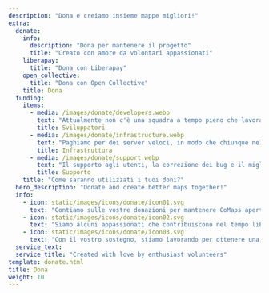 ```yaml
---
description: "Dona e creiamo insieme mappe migliori!"
extra:
  donate:
    info:
      description: "Dona per mantenere il progetto"
      title: "Creato con amore da volontari appassionati"
    liberapay:
      title: "Dona con Liberapay"
    open_collective:
      title: "Dona con Open Collective"
    title: Dona
  funding:
    items:
      - media: /images/donate/developers.webp
        text: "Attualmente non c'è una squadra a tempo pieno che lavora per sviluppare nuove funzionalità e migliorare il servizio. Per far progredire costantemente il prodotto, è necessario una squadra di base."
        title: Sviluppatori
      - media: /images/donate/infrastructure.webp
        text: "Paghiamo per dei server veloci, in modo che chiunque nel mondo possa scaricare gratuitamente gli aggiornamenti delle mappe senza ritardi. I trasferimenti di dati delle mappe sono centinaia di terabyte al mese, e la quantità è in continua crescita."
        title: Infrastruttura
      - media: /images/donate/support.webp
        text: "Il supporto agli utenti, la correzione dei bug e il miglioramento della stabilità dell'applicazione sono la nostra priorità assoluta. L'elenco delle richieste e delle segnalazioni di bug cresce ogni giorno e sono molte le richieste di assistenza a cui rispondere su App Store, Google Play e nelle e-mail di supporto."
        title: Supporto
    title: "Come saranno utilizzati i tuoi doni?"
  hero_description: "Donate and create better maps together!"
  info:
    - icon: static/images/icons/donate/icon01.svg
      text: "Contiamo sulle vostre donazioni per mantenere CoMaps aperta e gratuita"
    - icon: static/images/icons/donate/icon02.svg
      text: "Siamo alcuni appassionati che contribuiscono nel tempo libero. Amiamo quello che facciamo e amiamo i nostri utenti"
    - icon: static/images/icons/donate/icon03.svg
      text: "Con il vostro sostegno, stiamo lavorando per ottenere una navigazione cartografica privata che sia la scelta preferita sul mercato"
  service_text:
  service_title: "Created with love by enthusiast volunteers"
template: donate.html
title: Dona
weight: 10
---
```

